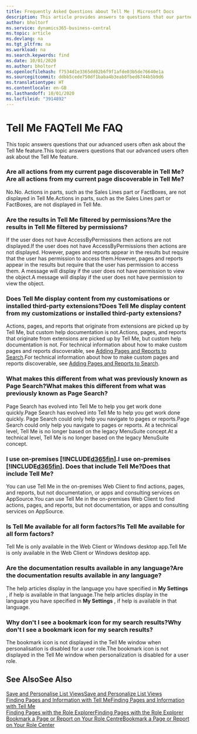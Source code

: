 ```yaml
---
title: Frequently Asked Questions about Tell Me | Microsoft Docs
description: This article provides answers to questions that our partners and customers often ask about Tell Me.
author: bholtorf
ms.service: dynamics365-business-central
ms.topic: article
ms.devlang: na
ms.tgt_pltfrm: na
ms.workload: na
ms.search.keywords: find
ms.date: 10/01/2020
ms.author: bholtorf
ms.openlocfilehash: f7534d1e3365dd02b6f9f1afde03b5de76640e1a
ms.sourcegitcommit: ddbb5cede750df1baba4b3eab8fbed6744b5b9d6
ms.translationtype: HT
ms.contentlocale: en-GB
ms.lasthandoff: 10/01/2020
ms.locfileid: "3914892"
---
```

# <a name="tell-me-faq"></a><span data-ttu-id="e87a0-103">Tell Me FAQ</span><span class="sxs-lookup"><span data-stu-id="e87a0-103">Tell Me FAQ</span></span>
<span data-ttu-id="e87a0-104">This topic answers questions that our advanced users often ask about the Tell Me feature.</span><span class="sxs-lookup"><span data-stu-id="e87a0-104">This topic answers questions that our advanced users often ask about the Tell Me feature.</span></span>

### <a name="are-all-actions-from-my-current-page-discoverable-in-tell-me"></a><span data-ttu-id="e87a0-105">Are all actions from my current page discoverable in Tell Me?</span><span class="sxs-lookup"><span data-stu-id="e87a0-105">Are all actions from my current page discoverable in Tell Me?</span></span>
<span data-ttu-id="e87a0-106">No.</span><span class="sxs-lookup"><span data-stu-id="e87a0-106">No.</span></span> <span data-ttu-id="e87a0-107">Actions in parts, such as the Sales Lines part or FactBoxes, are not displayed in Tell Me.</span><span class="sxs-lookup"><span data-stu-id="e87a0-107">Actions in parts, such as the Sales Lines part or FactBoxes, are not displayed in Tell Me.</span></span>

### <a name="are-the-results-in-tell-me-filtered-by-permissions"></a><span data-ttu-id="e87a0-108">Are the results in Tell Me filtered by permissions?</span><span class="sxs-lookup"><span data-stu-id="e87a0-108">Are the results in Tell Me filtered by permissions?</span></span>
<span data-ttu-id="e87a0-109">If the user does not have AccessByPermissions then actions are not displayed.</span><span class="sxs-lookup"><span data-stu-id="e87a0-109">If the user does not have AccessByPermissions then actions are not displayed.</span></span> <span data-ttu-id="e87a0-110">However, pages and reports appear in the results but require that the user has permission to access them.</span><span class="sxs-lookup"><span data-stu-id="e87a0-110">However, pages and reports appear in the results but require that the user has permission to access them.</span></span> <span data-ttu-id="e87a0-111">A message will display if the user does not have permission to view the object.</span><span class="sxs-lookup"><span data-stu-id="e87a0-111">A message will display if the user does not have permission to view the object.</span></span>

### <a name="does-tell-me-display-content-from-my-customizations-or-installed-third-party-extensions"></a><span data-ttu-id="e87a0-112">Does Tell Me display content from my customisations or installed third-party extensions?</span><span class="sxs-lookup"><span data-stu-id="e87a0-112">Does Tell Me display content from my customizations or installed third-party extensions?</span></span>
<span data-ttu-id="e87a0-113">Actions, pages, and reports that originate from extensions are picked up by Tell Me, but custom help documentation is not.</span><span class="sxs-lookup"><span data-stu-id="e87a0-113">Actions, pages, and reports that originate from extensions are picked up by Tell Me, but custom help documentation is not.</span></span> <span data-ttu-id="e87a0-114">For technical information about how to make custom pages and reports discoverable, see [Adding Pages and Reports to Search](/dynamics365/business-central/dev-itpro/developer/devenv-al-menusuite-functionality).</span><span class="sxs-lookup"><span data-stu-id="e87a0-114">For technical information about how to make custom pages and reports discoverable, see [Adding Pages and Reports to Search](/dynamics365/business-central/dev-itpro/developer/devenv-al-menusuite-functionality).</span></span>

### <a name="what-makes-this-different-from-what-was-previously-known-as-page-search"></a><span data-ttu-id="e87a0-115">What makes this different from what was previously known as Page Search?</span><span class="sxs-lookup"><span data-stu-id="e87a0-115">What makes this different from what was previously known as Page Search?</span></span>
<span data-ttu-id="e87a0-116">Page Search has evolved into Tell Me to help you get work done quickly.</span><span class="sxs-lookup"><span data-stu-id="e87a0-116">Page Search has evolved into Tell Me to help you get work done quickly.</span></span> <span data-ttu-id="e87a0-117">Page Search could only help you navigate to pages or reports.</span><span class="sxs-lookup"><span data-stu-id="e87a0-117">Page Search could only help you navigate to pages or reports.</span></span> <span data-ttu-id="e87a0-118">At a technical level, Tell Me is no longer based on the legacy MenuSuite concept.</span><span class="sxs-lookup"><span data-stu-id="e87a0-118">At a technical level, Tell Me is no longer based on the legacy MenuSuite concept.</span></span>

### <a name="i-use-on-premises-d365fin-does-that-include-tell-me"></a><span data-ttu-id="e87a0-119">I use on-premises [!INCLUDE[d365fin](includes/d365fin_md.md)].</span><span class="sxs-lookup"><span data-stu-id="e87a0-119">I use on-premises [!INCLUDE[d365fin](includes/d365fin_md.md)].</span></span> <span data-ttu-id="e87a0-120">Does that include Tell Me?</span><span class="sxs-lookup"><span data-stu-id="e87a0-120">Does that include Tell Me?</span></span>
<span data-ttu-id="e87a0-121">You can use Tell Me in the on-premises Web Client to find actions, pages, and reports, but not documentation, or apps and consulting services on AppSource.</span><span class="sxs-lookup"><span data-stu-id="e87a0-121">You can use Tell Me in the on-premises Web Client to find actions, pages, and reports, but not documentation, or apps and consulting services on AppSource.</span></span>

### <a name="is-tell-me-available-for-all-form-factors"></a><span data-ttu-id="e87a0-122">Is Tell Me available for all form factors?</span><span class="sxs-lookup"><span data-stu-id="e87a0-122">Is Tell Me available for all form factors?</span></span>
<span data-ttu-id="e87a0-123">Tell Me is only available in the Web Client or Windows desktop app.</span><span class="sxs-lookup"><span data-stu-id="e87a0-123">Tell Me is only available in the Web Client or Windows desktop app.</span></span>

### <a name="are-the-documentation-results-available-in-any-language"></a><span data-ttu-id="e87a0-124">Are the documentation results available in any language?</span><span class="sxs-lookup"><span data-stu-id="e87a0-124">Are the documentation results available in any language?</span></span>
<span data-ttu-id="e87a0-125">The help articles display in the language you have specified in **My Settings** , if help is available in that language.</span><span class="sxs-lookup"><span data-stu-id="e87a0-125">The help articles display in the language you have specified in **My Settings** , if help is available in that language.</span></span>

### <a name="why-dont-i-see-a-bookmark-icon-for-my-search-results"></a><span data-ttu-id="e87a0-126">Why don't I see a bookmark icon for my search results?</span><span class="sxs-lookup"><span data-stu-id="e87a0-126">Why don't I see a bookmark icon for my search results?</span></span>
<span data-ttu-id="e87a0-127">The bookmark icon is not displayed in the Tell Me window when personalisation is disabled for a user role.</span><span class="sxs-lookup"><span data-stu-id="e87a0-127">The bookmark icon is not displayed in the Tell Me window when personalization is disabled for a user role.</span></span>


## <a name="see-also"></a><span data-ttu-id="e87a0-128">See Also</span><span class="sxs-lookup"><span data-stu-id="e87a0-128">See Also</span></span>  
[<span data-ttu-id="e87a0-129">Save and Personalise List Views</span><span class="sxs-lookup"><span data-stu-id="e87a0-129">Save and Personalize List Views</span></span>](ui-views.md)  
[<span data-ttu-id="e87a0-130">Finding Pages and Information with Tell Me</span><span class="sxs-lookup"><span data-stu-id="e87a0-130">Finding Pages and Information with Tell Me</span></span>](ui-search.md)  
[<span data-ttu-id="e87a0-131">Finding Pages with the Role Explorer</span><span class="sxs-lookup"><span data-stu-id="e87a0-131">Finding Pages with the Role Explorer</span></span>](ui-role-explorer.md)  
[<span data-ttu-id="e87a0-132">Bookmark a Page or Report on Your Role Centre</span><span class="sxs-lookup"><span data-stu-id="e87a0-132">Bookmark a Page or Report on Your Role Center</span></span>](ui-bookmarks.md)
